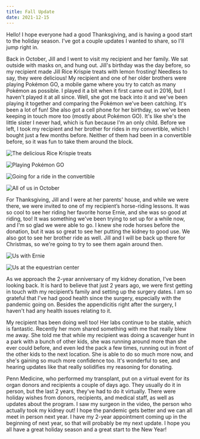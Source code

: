 ```yaml
---
title: Fall Update
date: 2021-12-15
---
```


Hello! I hope everyone had a good Thanksgiving, and is having a good start to the holiday season. I've got a couple updates I wanted to share, so I'll jump right in.

Back in October, Jill and I went to visit my recipient and her family. We sat outside with masks on, and hung out. Jill's birthday was the day before, so my recipient made Jill Rice Krispie treats with lemon frosting! Needless to say, they were delicious! My recipient and one of her older brothers were playing Pokémon GO, a mobile game where you try to catch as many Pokémon as possible. I played it a bit when it first came out in 2016, but I haven't played it at all since. Well, she got me back into it and we've been playing it together and comparing the Pokémon we've been catching. It's been a lot of fun! She also got a cell phone for her birthday, so we've been keeping in touch more too (mostly about Pokémon GO). It's like she's the little sister I never had, which is fun because I'm an only child. Before we left, I took my recipient and her brother for rides in my convertible, which I bought just a few months before. Neither of them had been in a convertible before, so it was fun to take them around the block.

![The delicious Rice Krispie treats](treats)

![Playing Pokémon GO](playing-pokemon-go)

![Going for a ride in the convertible](s2000)

![All of us in October](us-outside-house)

For Thanksgiving, Jill and I were at her parents' house, and while we were there, we were invited to one of my recipient’s horse-riding lessons. It was so cool to see her riding her favorite horse Ernie, and she was so good at riding, too! It was something we've been trying to set up for a while now, and I'm so glad we were able to go. I knew she rode horses before the donation, but it was so great to see her putting the kidney to good use. We also got to see her brother ride as well. Jill and I will be back up there for Christmas, so we're going to try to see them again around then.

![Us with Ernie](us-and-ernie)

![Us at the equestrian center](us-at-equestrian-center)

As we approach the 2-year anniversary of my kidney donation, I've been looking back. It is hard to believe that just 2 years ago, we were first getting in touch with my recipient’s family and setting up the surgery dates. I am so grateful that I've had good health since the surgery, especially with the pandemic going on. Besides the appendicitis right after the surgery, I haven't had any health issues relating to it.

My recipient has been doing well too! Her labs continue to be stable, which is fantastic. Recently her mom shared something with me that really blew me away. She told me that while my recipient was doing a scavenger hunt in a park with a bunch of other kids, she was running around more than she ever could before, and even led the pack a few times, running out in front of the other kids to the next location. She is able to do so much more now, and she's gaining so much more confidence too. It's wonderful to see, and hearing updates like that really solidifies my reasoning for donating.

Penn Medicine, who performed my transplant, put on a virtual event for its organ donors and recipients a couple of days ago. They usually do it in person, but the last 2 years, they've had to do it virtually. There were holiday wishes from donors, recipients, and medical staff, as well as updates about the program. I saw my surgeon in the video, the person who actually took my kidney out! I hope the pandemic gets better and we can all meet in person next year. I have my 2-year appointment coming up in the beginning of next year, so that will probably be my next update. I hope you all have a great holiday season and a great start to the New Year!
